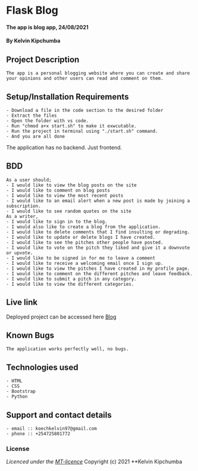 # Flask Blog
#### The app is blog app, 24/08/2021
#### **By Kelvin Kipchumba**
## Project Description
    The app is a personal blogging website where you can create and share your opinions and other users can read and comment on them.
## Setup/Installation Requirements
    - Download a file in the code section to the desired folder
    - Extract the files
    - Open the folder with vs code.
    - Run "chmod a+x start.sh" to make it exwcutable.
    - Run the project in terminal using "./start.sh" command.
    - And you are all done
The application has no backend. Just frontend.

## BDD
    As a user should;
    - I would like to view the blog posts on the site
    - I would like to comment on blog posts
    - I would like to view the most recent posts
    - I would like to an email alert when a new post is made by joining a subscription.
    - I would like to see random quotes on the site
    As a writer,
    - I would like to sign in to the blog.
    - I would also like to create a blog from the application.
    - I would like to delete comments that I find insulting or degrading.
    - I would like to update or delete blogs I have created.
    - I would like to see the pitches other people have posted.
    - I would like to vote on the pitch they liked and give it a downvote or upvote.
    - I would like to be signed in for me to leave a comment
    - I would like to receive a welcoming email once I sign up.
    - I would like to view the pitches I have created in my profile page.
    - I would like to comment on the different pitches and leave feedback.
    - I would like to submit a pitch in any category.
    - I would like to view the different categories.
    
## Live link
Deployed project can be accessed here [Blog](https://flaskblog-app.herokuapp.com/)   

## Known Bugs
    The application works perfectly well, no bugs.

## Technologies used
    - HTML
    - CSS
    - Bootstrap
    - Python

## Support and contact details
    - email :: koechkelvin97@gmail.com
    - phone :: +254725801772

### License
*Licenced under the [MT-licence](https://github.com/k-koech/pitches_flask/blob/master/LICENSE.md)*
Copyright (c) 2021 **Kelvin Kipchumba
